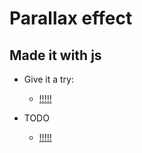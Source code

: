 # Parallax effect

## Made it with js 

- Give it a try:

  - [!!!!!](https://byrongbp.github.io/canvas-circular-thing/)
   
- TODO
  - [!!!!!](./TODO.md)
